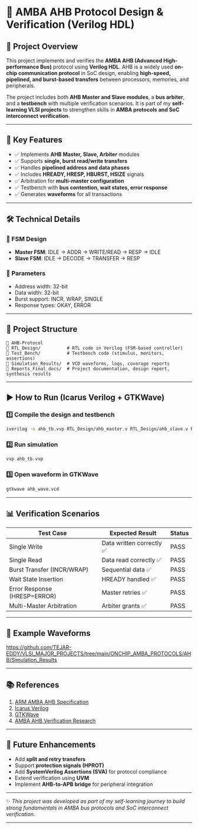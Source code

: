 

# 🚀 AMBA AHB Protocol Design & Verification (Verilog HDL)

## 📌 Project Overview

This project implements and verifies the **AMBA AHB (Advanced High-performance Bus)** protocol using **Verilog HDL**.
AHB is a widely used **on-chip communication protocol** in SoC design, enabling **high-speed, pipelined, and burst-based transfers** between processors, memories, and peripherals.

The project includes both **AHB Master and Slave modules**, a **bus arbiter**, and a **testbench** with multiple verification scenarios.
It is part of my **self-learning VLSI projects** to strengthen skills in **AMBA protocols and SoC interconnect verification**.

---

## 🎯 Key Features

* ✅ Implements **AHB Master, Slave, Arbiter** modules
* ✅ Supports **single, burst read/write transfers**
* ✅ Handles **pipelined address and data phases**
* ✅ Includes **HREADY, HRESP, HBURST, HSIZE** signals
* ✅ Arbitration for **multi-master configuration**
* ✅ Testbench with **bus contention, wait states, error response**
* ✅ Generates **waveforms** for all transactions

---

## 🛠️ Technical Details

### 🔑 FSM Design

* **Master FSM**: IDLE → ADDR → WRITE/READ → RESP → IDLE
* **Slave FSM**: IDLE → DECODE → TRANSFER → RESP

### 📐 Parameters

* Address width: 32-bit
* Data width: 32-bit
* Burst support: INCR, WRAP, SINGLE
* Response types: OKAY, ERROR

---

## 📂 Project Structure

```
📁 AHB-Protocol
📁 RTL_Design/          # RTL code in Verilog (FSM-based controller)
📁 Test_Bench/          # Testbench code (stimulus, monitors, assertions)
📁 Simulation_Results/  # VCD waveforms, logs, coverage reports
📁 Reports_Final_docs/  # Project documentation, design report, synthesis results

```

---

## ▶️ How to Run (Icarus Verilog + GTKWave)

### 1️⃣ Compile the design and testbench

```bash
iverilog -o ahb_tb.vvp RTL_Design/ahb_master.v RTL_Design/ahb_slave.v RTL_Design/ahb_arbiter.v RTL_Design/ahb_top.v Test_Bench/ahb_tb.v
```

### 2️⃣ Run simulation

```bash
vvp ahb_tb.vvp
```

### 3️⃣ Open waveform in GTKWave

```bash
gtkwave ahb_wave.vcd
```

---

## 📊 Verification Scenarios

| Test Case                    | Expected Result          | Status |
| ---------------------------- | ------------------------ | ------ |
| Single Write                 | Data written correctly ✅ | PASS   |
| Single Read                  | Data read correctly ✅    | PASS   |
| Burst Transfer (INCR/WRAP)   | Sequential data ✅        | PASS   |
| Wait State Insertion         | HREADY handled ✅         | PASS   |
| Error Response (HRESP=ERROR) | Master retries ✅         | PASS   |
| Multi-Master Arbitration     | Arbiter grants ✅         | PASS   |

---

## 📸 Example Waveforms

https://github.com/TEJAR-EDDY/VLSI_MAJOR_PROJECTS/tree/main/ONCHIP_AMBA_PROTOCOLS/AHB/Simulation_Results

---

## 📚 References

1. [ARM AMBA AHB Specification](https://developer.arm.com/documentation/ihi0011/a/)
2. [Icarus Verilog](http://iverilog.icarus.com/)
3. [GTKWave](http://gtkwave.sourceforge.net/)
4. [AMBA AHB Verification Research](https://arxiv.org/abs/2405.10988)

---

## 🚀 Future Enhancements

* Add **split and retry transfers**
* Support **protection signals (HPROT)**
* Add **SystemVerilog Assertions (SVA)** for protocol compliance
* Extend verification using **UVM**
* Implement **AHB-to-APB bridge** for peripheral integration

---

✨ *This project was developed as part of my self-learning journey to build strong fundamentals in AMBA bus protocols and SoC interconnect verification.*

---
